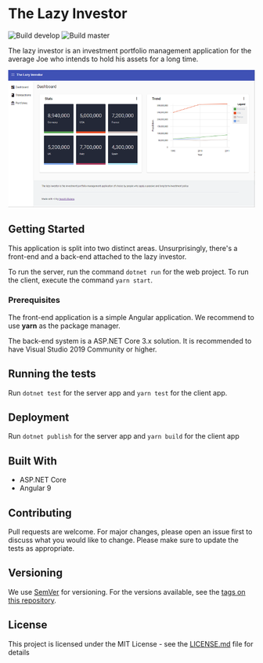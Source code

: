 # The Lazy Investor

![Build develop](https://img.shields.io/circleci/build/gh/hbulens/the-lazy-investor/develop?label=Build%20develop&token=fd9380b60e11d27b81f960c64177fdf0c83967ff)
![Build master](https://img.shields.io/circleci/build/gh/hbulens/the-lazy-investor/master?label=Build%20master&token=fd9380b60e11d27b81f960c64177fdf0c83967ff)

The lazy investor is an investment portfolio management application for the average Joe who intends to hold his assets for a long time.

![Screenshot](the-lazy-investor.png)

## Getting Started

This application is split into two distinct areas. Unsurprisingly, there's a front-end and a back-end attached to the lazy investor.

To run the server, run the command `dotnet run` for the web project.
To run the client, execute the command `yarn start`.

### Prerequisites

The front-end application is a simple Angular application. We recommend to use **yarn** as the package manager.

The back-end system is a ASP.NET Core 3.x solution. It is recommended to have Visual Studio 2019 Community or higher.

## Running the tests

Run `dotnet test` for the server app and `yarn test` for the client app.

## Deployment

Run `dotnet publish` for the server app and `yarn build` for the client app

## Built With

* ASP.NET Core
* Angular 9

## Contributing

Pull requests are welcome. For major changes, please open an issue first to discuss what you would like to change. Please make sure to update the tests as appropriate.

## Versioning

We use [SemVer](http://semver.org/) for versioning. For the versions available, see the [tags on this repository](https://github.com/your/project/tags).

## License

This project is licensed under the MIT License - see the [LICENSE.md](LICENSE.md) file for details
